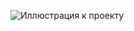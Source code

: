 ![Иллюстрация к проекту](https://github.com/HopRomh/Works-ART-Didgital_artist-/blob/main/%D0%9Ele.Zero.png)
